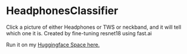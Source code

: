 # HeadphonesClassifier
Click a picture of either Headphones or TWS or neckband, and it will tell which one it is.
Created by fine-tuning resnet18 using fast.ai 

Run it on my [Huggingface Space here.](https://huggingface.co/spaces/Syrinx/HeadphonesClassifier)
